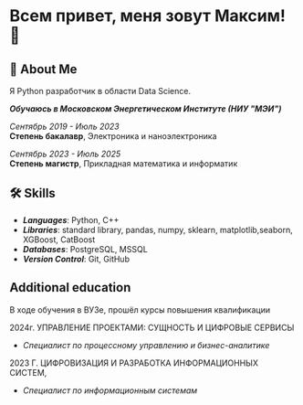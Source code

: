 
# Всем привет, меня зовут Максим! 👋


## 🚀 About Me
Я Python разработчик в области Data Science.

***Обучаюсь в Московском Энергетическом Институте (НИУ "МЭИ")***

*Сентябрь 2019 - Июль 2023*  
**Степень бакалавр**, Электроника и наноэлектроника  

*Сентябрь 2023 - Июль 2025*  
**Степень магистр**, Прикладная математика и информатик


## 🛠 Skills

- ***Languages***: Python, C++
- ***Libraries***: standard library, pandas, numpy, sklearn, matplotlib,seaborn, XGBoost, CatBoost
- ***Databases***: PostgreSQL, MSSQL
- ***Version Control***: Git, GitHub


## Additional education

В ходе обучения в ВУЗе, прошёл курсы повышения квалификации

2024г. УПРАВЛЕНИЕ ПРОЕКТАМИ: СУЩНОСТЬ И ЦИФРОВЫЕ СЕРВИСЫ    
- *Специалист по процессному управлению и бизнес-аналитике*

2023 Г. ЦИФРОВИЗАЦИЯ И РАЗРАБОТКА ИНФОРМАЦИОННЫХ СИСТЕМ, 
- *Специалист по информационным системам*


<!--
**DataGnomik/DataGnomik** is a ✨ _special_ ✨ repository because its `README.md` (this file) appears on your GitHub profile.

Here are some ideas to get you started:

- 🔭 I’m currently working on ...
- 🌱 I’m currently learning ...
- 👯 I’m looking to collaborate on ...
- 🤔 I’m looking for help with ...
- 💬 Ask me about ...
- 📫 How to reach me: ...
- 😄 Pronouns: ...
- ⚡ Fun fact: ...
-->
